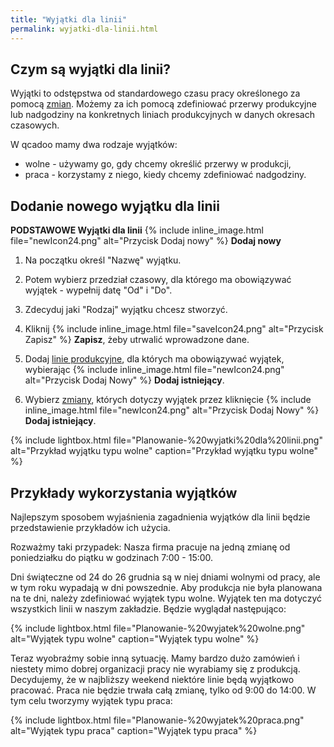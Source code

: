 ```yaml
---
title: "Wyjątki dla linii"
permalink: wyjatki-dla-linii.html 
---
```


## Czym są wyjątki dla linii?

Wyjątki to odstępstwa od standardowego czasu pracy określonego za pomocą [zmian](/zmiany). Możemy za ich pomocą zdefiniować przerwy produkcyjne lub nadgodziny na konkretnych liniach produkcyjnych w danych okresach czasowych.

W qcadoo mamy dwa rodzaje wyjątków:

- wolne - używamy go, gdy chcemy określić przerwy w produkcji,
- praca - korzystamy z niego, kiedy chcemy zdefiniować nadgodziny.

## Dodanie nowego wyjątku dla linii

**PODSTAWOWE Wyjątki dla linii** {% include inline_image.html file="newIcon24.png" alt="Przycisk Dodaj nowy" %} **Dodaj nowy**

1. Na początku określ "Nazwę" wyjątku.

2. Potem wybierz przedział czasowy, dla którego ma obowiązywać wyjątek - wypełnij datę "Od" i "Do".

3. Zdecyduj jaki "Rodzaj" wyjątku chcesz stworzyć.

4. Kliknij {% include inline_image.html file="saveIcon24.png" alt="Przycisk Zapisz" %} **Zapisz**, żeby utrwalić wprowadzone dane.

5. Dodaj [linie produkcyjne](/linie-produkcyjne), dla których ma obowiązywać wyjątek, wybierając {% include inline_image.html file="newIcon24.png" alt="Przycisk Dodaj Nowy" %} **Dodaj istniejący**.

6. Wybierz [zmiany](/zmiany), których dotyczy wyjątek przez kliknięcie {% include inline_image.html file="newIcon24.png" alt="Przycisk Dodaj Nowy" %} **Dodaj istniejący**.

{% include lightbox.html file="Planowanie-%20wyjatki%20dla%20linii.png" alt="Przykład wyjątku typu wolne" caption="Przykład wyjątku typu wolne" %}

## Przykłady wykorzystania wyjątków

Najlepszym sposobem wyjaśnienia zagadnienia wyjątków dla linii będzie przedstawienie przykładów ich użycia.

Rozważmy taki przypadek: Nasza firma pracuje na jedną zmianę od poniedziałku do piątku w godzinach 7:00 - 15:00.

Dni świąteczne od 24 do 26 grudnia są w niej dniami wolnymi od pracy, ale w tym roku wypadają w dni powszednie. Aby produkcja nie była planowana na te dni, należy zdefiniować wyjątek typu wolne. Wyjątek ten ma dotyczyć wszystkich linii w naszym zakładzie. Będzie wyglądał następująco:

{% include lightbox.html file="Planowanie-%20wyjatek%20wolne.png" alt="Wyjątek typu wolne" caption="Wyjątek typu wolne" %}

Teraz wyobraźmy sobie inną sytuację. Mamy bardzo dużo zamówień i niestety mimo dobrej organizacji pracy nie wyrabiamy się z produkcją. Decydujemy, że w najbliższy weekend niektóre linie będą wyjątkowo pracować. Praca nie będzie trwała całą zmianę, tylko od 9:00 do 14:00. W tym celu tworzymy wyjątek typu praca:

{% include lightbox.html file="Planowanie-%20wyjatek%20praca.png" alt="Wyjątek typu praca" caption="Wyjątek typu praca" %}


    